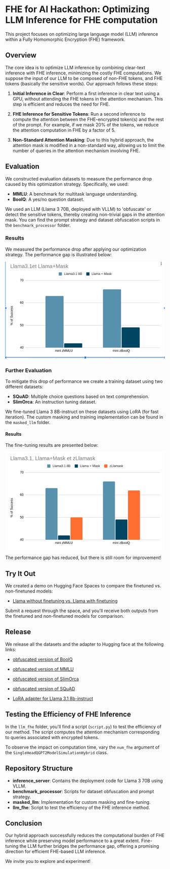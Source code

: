# FHE for AI Hackathon: Optimizing LLM Inference for FHE computation

This project focuses on optimizing large language model (LLM) inference within a Fully Homomorphic Encryption (FHE) framework.

## Overview

The core idea is to optimize LLM inference by combining clear-text inference with FHE inference, minimizing the costly FHE computations. We suppose the input of our LLM to be composed of non-FHE tokens, and FHE tokens (basically the sensitive words). Our approach follows these steps:

1. **Initial Inference in Clear**: Perform a first inference in clear text using a GPU, without attending the FHE tokens in the attention mechanism. This step is efficient and reduces the need for FHE.
  
2. **FHE Inference for Sensitive Tokens**: Run a second inference to compute the attention between the FHE-encrypted token(s) and the rest of the prompt. For example, if we mask 20% of the tokens, we reduce the attention computation in FHE by a factor of 5.

3. **Non-Standard Attention Masking**: Due to this hybrid approach, the attention mask is modified in a non-standard way, allowing us to limit the number of queries in the attention mechanism involving FHE.

## Evaluation

We constructed evaluation datasets to measure the performance drop caused by this optimization strategy. Specifically, we used:
- **MMLU**: A benchmark for multitask language understanding.
- **BoolQ**: A yes/no question dataset.

We used an LLM (Llama 3 70B, deployed with VLLM) to 'obfuscate' or detect the sensitive tokens, thereby creating non-trivial gaps in the attention mask. You can find the prompt strategy and dataset obfuscation scripts in the `benchmark_processor` folder.

### Results

We measured the performance drop after applying our optimization strategy. The performance gap is illustrated below:

![Performance Drop](figure-non-ft.png)

### Further Evaluation

To mitigate this drop of performance we create a training dataset using two different datasets:
- **SQuAD**: Multiple choice questions based on text comprehension.
- **SlimOrca**: An instruction tuning dataset.

We fine-tuned Llama 3 8B-instruct on these datasets using LoRA (for fast iteration). The custom masking and training implementation can be found in the `masked_llm` folder.

#### Results

The fine-tuning results are presented below:

![Fine-tuning Results](figure-ft.png)

The performance gap has reduced, but there is still room for improvement!

## Try It Out

We created a demo on Hugging Face Spaces to compare the finetuned vs. non-finetuned models:
- [Llama without finetuning vs. Llama with finetuning](https://huggingface.co/spaces/ppaihack/zLlamaskClear)

Submit a request through the space, and you'll receive both outputs from the finetuned and non-finetuned models for comparison.

## Release

We release all the datasets and the adapter to Hugging face at the following links:

- [obfuscated version of BoolQ](https://huggingface.co/datasets/theostos/mini-zBoolQ)

- [obfuscated version of MMLU](https://huggingface.co/datasets/theostos/mini-zMMLU)

- [obfuscated version of SlimOrca](https://huggingface.co/datasets/theostos/mini-zSlimOrca)

- [obfuscated version of SQuAD](https://huggingface.co/datasets/theostos/mini-zSQuAD)

- [LoRA adapter for Llama 3.1 8b-instruct](https://huggingface.co/theostos/zLlamask)
## Testing the Efficiency of FHE Inference

In the `llm_fhe` folder, you'll find a script (`script.py`) to test the efficiency of our method. The script computes the attention mechanism corresponding to queries associated with encrypted tokens.

To observe the impact on computation time, vary the `num_fhe` argument of the `SingleHeadQGPT2ModelSimulationHybrid` class.

## Repository Structure

- **inference_server**: Contains the deployment code for Llama 3 70B using VLLM.
- **benchmark_processor**: Scripts for dataset obfuscation and prompt strategy.
- **masked_llm**: Implementation for custom masking and fine-tuning.
- **llm_fhe**: Script to test the efficiency of the FHE inference method.

## Conclusion

Our hybrid approach successfully reduces the computational burden of FHE inference while preserving model performance to a great extent. Fine-tuning the LLM further bridges the performance gap, offering a promising direction for efficient FHE-based LLM inference.

We invite you to explore and experiment!
